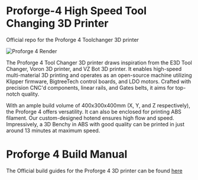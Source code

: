 # Proforge-4 High Speed Tool Changing 3D Printer
Official repo for the Proforge 4 Toolchanger 3D printer

![Proforge 4 Render](https://github.com/Makertech3D/Proforge-4/assets/26495395/ecfccd95-4509-42c9-8bf7-c079417ff488)

The Proforge 4 Tool Changer 3D printer draws inspiration from the E3D Tool Changer, Voron 3D printer, and VZ Bot 3D printer. It enables high-speed multi-material 3D printing and operates as an open-source machine utilizing Klipper firmware, BigtreeTech control boards, and LDO motors. Crafted with precision CNC'd components, linear rails, and Gates belts, it aims for top-notch quality.

With an ample build volume of 400x300x400mm (X, Y, and Z respectively), the Proforge 4 offers versatility. It can also be enclosed for printing ABS filament. Our custom-designed hotend ensures high flow and speed. Impressively, a 3D Benchy in ABS with good quality can be printed in just around 13 minutes at maximum speed.



# Proforge 4 Build Manual

The Official build guides for the Proforge 4 3D printer can be found [here](https://makertech-3d.dozuki.com/c/Proforge_4)

